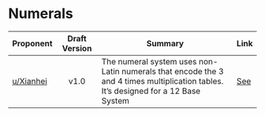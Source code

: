 # Numerals

| Proponent                                     | Draft Version | Summary                                                                                                                            | Link                                                                                                              |
| --------------------------------------------- | :-----------: | ---------------------------------------------------------------------------------------------------------------------------------- | ----------------------------------------------------------------------------------------------------------------- |
| [u/Xianhei](https://www.reddit.com/u/Xianhei) |     v1.0      | The numeral system uses non-Latin numerals that encode the 3 and 4 times multiplication tables. It’s designed for a 12 Base System | [See](https://www.reddit.com/r/EncapsulatedLanguage/comments/hfvung/when_encapsulation_is_going_too_far_part_ii/) |


